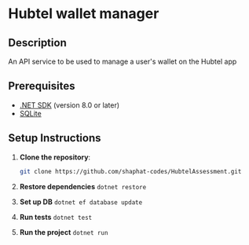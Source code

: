 # Hubtel wallet manager

## Description
An API service to be used to manage a user's wallet on the Hubtel app   

## Prerequisites
- [.NET SDK](https://dotnet.microsoft.com/download) (version 8.0 or later)
- [SQLite](https://www.sqlite.org/download.html)

## Setup Instructions

1. **Clone the repository**:
   ```bash
   git clone https://github.com/shaphat-codes/HubtelAssessment.git

2. **Restore dependencies**
    ```dotnet restore```

3. **Set up DB**
    ```dotnet ef database update```

4. **Run tests**
    ```dotnet test```

5. **Run the project**
    ```dotnet run```